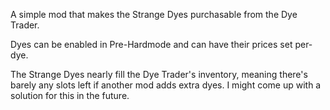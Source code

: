 A simple mod that makes the Strange Dyes purchasable from the Dye Trader.

Dyes can be enabled in Pre-Hardmode and can have their prices set per-dye.

The Strange Dyes nearly fill the Dye Trader's inventory, meaning there's barely any slots left if another mod adds extra dyes.
I might come up with a solution for this in the future.